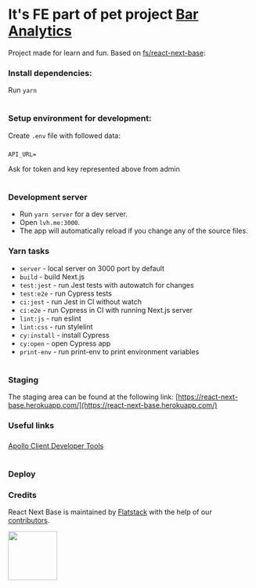 # It's FE part of pet project [Bar Analytics](https://github.com/egorpavlovs/bar-analytics)
Project made for learn and fun. Based on [fs/react-next-base](https://github.com/fs/react-next-base):


### Install dependencies:

Run `yarn`

#

### Setup environment for development:

Create `.env` file with followed data:

###

`API_URL=`

Ask for token and key represented above from admin

#

### Development server

- Run `yarn server` for a dev server.
- Open `lvh.me:3000`.
- The app will automatically reload if you change any of the source files.

### Yarn tasks

- `server` - local server on 3000 port by default
- `build` - build Next.js
- `test:jest` - run Jest tests with autowatch for changes
- `test:e2e` - run Cypress tests
- `ci:jest` - run Jest in CI without watch
- `ci:e2e` - run Cypress in CI with running Next.js server
- `lint:js` - run eslint
- `lint:css` - run stylelint
- `cy:install` - install Cypress
- `cy:open` - open Cypress app
- `print-env` - run print-env to print environment variables

#

### Staging

The staging area can be found at the following link: [https://react-next-base.herokuapp.com/](https://react-next-base.herokuapp.com/)

### Useful links

###

[Apollo Client Developer Tools](https://chrome.google.com/webstore/detail/apollo-client-developer-t/jdkknkkbebbapilgoeccciglkfbmbnfm)

###

#

### Deploy

### Credits

React Next Base is maintained by [Flatstack](http://www.flatstack.com) with the help of our
[contributors](http://github.com/fs/react-next-base/contributors).

[<img src="http://www.flatstack.com/logo.svg" width="100"/>](http://www.flatstack.com)
